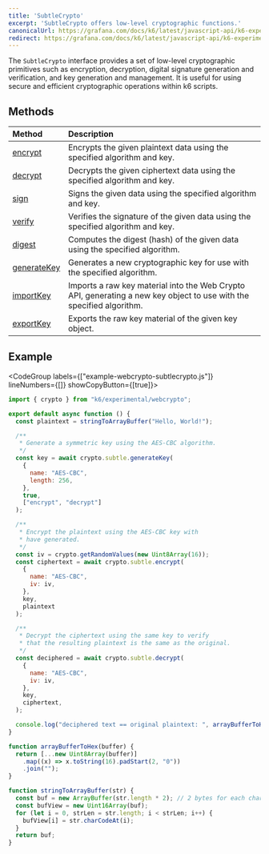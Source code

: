 ```yaml
---
title: 'SubtleCrypto'
excerpt: 'SubtleCrypto offers low-level cryptographic functions.'
canonicalUrl: https://grafana.com/docs/k6/latest/javascript-api/k6-experimental/webcrypto/subtlecrypto/
redirect: https://grafana.com/docs/k6/latest/javascript-api/k6-experimental/webcrypto/subtlecrypto/
---
```


The `SubtleCrypto` interface provides a set of low-level cryptographic primitives such as encryption, decryption, digital signature generation and verification, and key generation and management. It is useful for using secure and efficient cryptographic operations within k6 scripts.

## Methods

| Method                                                                            | Description                                                                                 |
| :-------------------------------------------------------------------------------- | :------------------------------------------------------------------------------------------ |
| [encrypt](/javascript-api/k6-experimental/webcrypto/subtlecrypto/encrypt)         | Encrypts the given plaintext data using the specified algorithm and key.                    |
| [decrypt](/javascript-api/k6-experimental/webcrypto/subtlecrypto/decrypt)         | Decrypts the given ciphertext data using the specified algorithm and key.                   |
| [sign](/javascript-api/k6-experimental/webcrypto/subtlecrypto/sign)               | Signs the given data using the specified algorithm and key.                                 |
| [verify](/javascript-api/k6-experimental/webcrypto/subtlecrypto/verify)           | Verifies the signature of the given data using the specified algorithm and key.             |
| [digest](/javascript-api/k6-experimental/webcrypto/subtlecrypto/digest)           | Computes the digest (hash) of the given data using the specified algorithm.                 |
| [generateKey](/javascript-api/k6-experimental/webcrypto/subtlecrypto/generatekey) | Generates a new cryptographic key for use with the specified algorithm.                     |
| [importKey](/javascript-api/k6-experimental/webcrypto/subtlecrypto/importkey)     | Imports a raw key material into the Web Crypto API, generating a new key object to use with the specified algorithm.
| [exportKey](/javascript-api/k6-experimental/webcrypto/subtlecrypto/exportkey)     | Exports the raw key material of the given key object.                                       |

## Example

<CodeGroup labels={["example-webcrypto-subtlecrypto.js"]} lineNumbers={[]} showCopyButton={[true]}>

```javascript
import { crypto } from "k6/experimental/webcrypto";

export default async function () {
  const plaintext = stringToArrayBuffer("Hello, World!");

  /**
   * Generate a symmetric key using the AES-CBC algorithm.
   */
  const key = await crypto.subtle.generateKey(
    {
      name: "AES-CBC",
      length: 256,
    },
    true,
    ["encrypt", "decrypt"]
  );

  /**
   * Encrypt the plaintext using the AES-CBC key with
   * have generated.
   */
  const iv = crypto.getRandomValues(new Uint8Array(16));
  const ciphertext = await crypto.subtle.encrypt(
    {
      name: "AES-CBC",
      iv: iv,
    },
    key,
    plaintext
  );

  /**
   * Decrypt the ciphertext using the same key to verify
   * that the resulting plaintext is the same as the original.
   */
  const deciphered = await crypto.subtle.decrypt(
    {
      name: "AES-CBC",
      iv: iv,
    },
    key,
    ciphertext,
  );

  console.log("deciphered text == original plaintext: ", arrayBufferToHex(deciphered) === arrayBufferToHex(plaintext))
}

function arrayBufferToHex(buffer) {
  return [...new Uint8Array(buffer)]
    .map((x) => x.toString(16).padStart(2, "0"))
    .join("");
}

function stringToArrayBuffer(str) {
  const buf = new ArrayBuffer(str.length * 2); // 2 bytes for each char
  const bufView = new Uint16Array(buf);
  for (let i = 0, strLen = str.length; i < strLen; i++) {
    bufView[i] = str.charCodeAt(i);
  }
  return buf;
}
```

</CodeGroup>